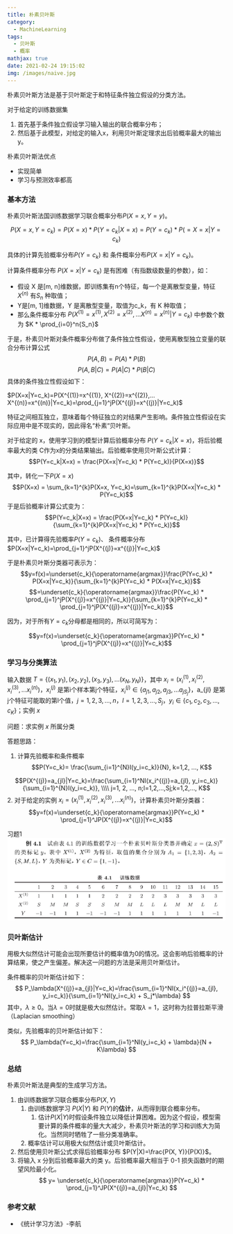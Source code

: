 ```yaml
---
title: 朴素贝叶斯
category:
  - MachineLearning
tags:
  - 贝叶斯
  - 概率
mathjax: true
date: 2021-02-24 19:15:02
img: /images/naive.jpg
---
```


朴素贝叶斯方法是基于贝叶斯定于和特征条件独立假设的分类方法。
<!--more-->

对于给定的训练数据集
1. 首先基于条件独立假设学习输入输出的联合概率分布；
2. 然后基于此模型，对给定的输入x，利用贝叶斯定理求出后验概率最大的输出 y。

朴素贝叶斯法优点
* 实现简单
* 学习与预测效率都高

### 基本方法
朴素贝叶斯法国训练数据学习联合概率分布$P(X = x, Y = y)$。

$$P(X=x, Y=c_k)=P(X=x) * P(Y=c_k|X=x)=P(Y=c_k) * P(=X=x|Y=c_k)$$

具体的计算先验概率分布$P(Y=c_k)$ 和 条件概率分布$P(X=x|Y=c_k)$。

计算条件概率分布 $P(X=x|Y=c_k)$ 是有困难（有指数级数量的参数），如：
* 假设 X 是[m, n]维数据，即训练集有n个特征，每一个是离散型变量，特征$X^{(n)}$ 有$S_n$ 种取值；
* Y是[m, 1]维数据，Y 是离散型变量，取值为c_k，有 K 种取值；
* 那么条件概率分布 $P(X^{(1)}=x^{(1)}, X^{(2)}=x^{(2)},... X^{(n)}=x^{(n)}|Y=c_k)$ 中参数个数为 $K * \prod_{i=0}^n{S_n}$

于是，朴素贝叶斯对条件概率分布做了条件独立性假设，使用离散型独立变量的联合分布计算公式
$$P(A, B)=P(A) * P(B)$$
$$P(A, B|C)=P(A|C) * P(B|C)$$
具体的条件独立性假设如下：

$P(X=x|Y=c_k)=P(X^{(1)}=x^{(1)}, X^{(2)}=x^{(2)},... X^{(n)}=x^{(n)}|Y=c_k)=\prod_{j=1}^jP(X^{(j)}=x^{(j)}|Y=c_k)$

特征之间相互独立，意味着每个特征独立的对结果产生影响。条件独立性假设在实际应用中是不现实的，因此得名“朴素“贝叶斯。

对于给定的 x，使用学习到的模型计算后验概率分布 $P(Y=c_k|X=x)$，将后验概率最大的类 C作为x的分类结果输出。后验概率使用贝叶斯公式计算：
$$P(Y=c_k|X=x) = \frac{P(X=x|Y=c_k) * P(Y=c_k)}{P(X=x)}$$

其中，转化一下$P(X=x)$
$$P(X=x) = \sum_{k=1}^{k}P(X=x, Y=c_k)=\sum_{k=1}^{k}P(X=x|Y=c_k) * P(Y=c_k)$$
于是后验概率计算公式变为：
$$P(Y=c_k|X=x) = \frac{P(X=x|Y=c_k) * P(Y=c_k)}{\sum_{k=1}^{k}P(X=x|Y=c_k) * P(Y=c_k)}$$

其中，已计算得先验概率$P(Y=c_k)$、 条件概率分布 $P(X=x|Y=c_k)=\prod_{j=1}^jP(X^{(j)}=x^{(j)}|Y=c_k)$

于是朴素贝叶斯分类器可表示为：
$$y=f(x)=\underset{c_k}{\operatorname{argmax}}\frac{P(Y=c_k) * P(X=x|Y=c_k)}{\sum_{k=1}^{k}P(Y=c_k) * P(X=x|Y=c_k)}$$
$$=\underset{c_k}{\operatorname{argmax}}\frac{P(Y=c_k) * \prod_{j=1}^jP(X^{(j)}=x^{(j)}|Y=c_k)}{\sum_{k=1}^{k}P(Y=c_k) * \prod_{j=1}^jP(X^{(j)}=x^{(j)}|Y=c_k)}$$

因为，对于所有$Y=c_k$分母都是相同的，所以可简写为：

$$y=f(x)=\underset{c_k}{\operatorname{argmax}}P(Y=c_k) * \prod_{j=1}^jP(X^{(j)}=x^{(j)}|Y=c_k)$$

### 学习与分类算法

输入数据 $T=\{(x_1, y_1), (x_2, y_2), (x_3, y_3), ... (x_N, y_N) \}$，其中 $x_i=(x_i^{(1)}, x_i^{(2)}, x_i^{(3)}, ... x_i^{(n)})$，$x_i^{(j)}$ 是第i个样本第j个特征，$x_i^{(j)}\in \{a_{j1}, a_{j2}, a_{j3}, ... a_{jS_j} \}$，a_{jl} 是第j个特征可能取的第l个值，$j=1,2,3,...,n$，$l=1,2,3,...,S_j$，$y_i \in \{c_1, c_2, c_3, ..., c_K\}$；实例 $x$

问题：求实例 $x$ 所属分类

答题思路：
1. 计算先验概率和条件概率
$$P(Y=c_k)= \frac{\sum_{i=1}^{N}I(y_i=c_k)}{N}, k=1,2, ..., K$$

$$P(X^{(j)}=a_{jl}|Y=c_k)=\frac{\sum_{i=1}^NI(x_i^{(j)}=a_{jl}, y_i=c_k)}{\sum_{i=1}^{N}I(y_i=c_k)}, \\\\
j=1, 2, ..., n;l=1,2,...,Sj;k=1,2,..., K$$
2. 对于给定的实例 $x_i=(x_i^{(1)}, x_i^{(2)}, x_i^{(3)}, ... x_i^{(n)})$，计算朴素贝叶斯分类器：
$$y=f(x)=\underset{c_k}{\operatorname{argmax}}P(Y=c_k) * \prod_{j=1}^JP(X^{(j)}=x^{(j)}|Y=c_k)$$

习题1
![](/images/exercise-bayes-metho-1.png)

### 贝叶斯估计
用极大似然估计可能会出现所要估计的概率值为0的情况。这会影响后验概率的计算结果，使之产生偏差。解决这一问题的方法是采用贝叶斯估计。

条件概率的贝叶斯估计如下：
$$
P_\lambda(X^{(j)}=a_{jl}|Y=c_k)=\frac{\sum_{i=1}^NI(x_i^{(j)}=a_{jl}, y_i=c_k)}{\sum_{i=1}^NI(y_i=c_k) + S_j*\lambda}
$$
其中，$\lambda \ge 0$。当$\lambda = 0$时就是极大似然估计。常取$\lambda=1$，这时称为拉普拉斯平滑（Laplacian smoothing）

类似，先验概率的贝叶斯估计如下：
$$
P_\lambda(Y=c_k)=\frac{\sum_{i=1}^NI(y_i=c_k) + \lambda}{N + K\lambda}
$$

### 总结
朴素贝叶斯法是典型的生成学习方法。
1. 由训练数据学习联合概率分布$P(X, Y)$
   1. 由训练数据学习 $P(X|Y)$ 和 $P(Y)$的**估计**，从而得到联合概率分布。
      1. 估计$P(X|Y)$时假设条件独立以降低计算困难。因为这个假设，模型需要计算的条件概率的量大大减少，朴素贝叶斯法的学习和训练大为简化。当然同时牺牲了一些分类准确率。
   2. 概率估计可以用极大似然估计或贝叶斯估计。
2. 然后使用贝叶斯公式求得后验概率分布 $P(Y|X)=\frac{P(X, Y)}{P(X)}$。
3. 将输入 x 分到后验概率最大的类 y。后验概率最大相当于 0-1 损失函数时的期望风险最小化。
$$
y= \underset{c_k}{\operatorname{argmax}}P(Y=c_k) * \prod_{j=1}^JP(X^{(j)}=a_{jl}|Y=c_k)
$$

### 参考文献
* 《统计学习方法》-李航
